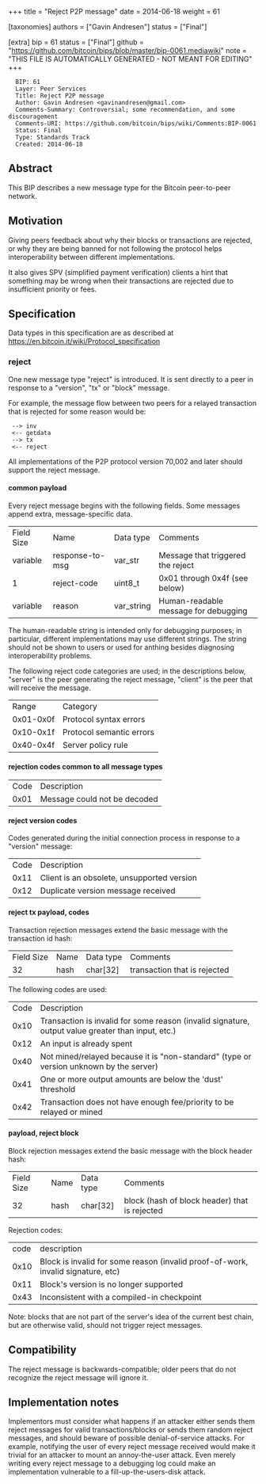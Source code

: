 
+++
title = "Reject P2P message"
date = 2014-06-18
weight = 61

[taxonomies]
authors = ["Gavin Andresen"]
status = ["Final"]

[extra]
bip = 61
status = ["Final"]
github = "https://github.com/bitcoin/bips/blob/master/bip-0061.mediawiki"
note = "THIS FILE IS AUTOMATICALLY GENERATED - NOT MEANT FOR EDITING"
+++

```
  BIP: 61
  Layer: Peer Services
  Title: Reject P2P message
  Author: Gavin Andresen <gavinandresen@gmail.com>
  Comments-Summary: Controversial; some recommendation, and some discouragement
  Comments-URI: https://github.com/bitcoin/bips/wiki/Comments:BIP-0061
  Status: Final
  Type: Standards Track
  Created: 2014-06-18
```

<h2>Abstract</h2>


This BIP describes a new message type for the Bitcoin peer-to-peer network.

<h2>Motivation</h2>


Giving peers feedback about why their blocks or transactions are rejected, or
why they are being banned for not following the protocol helps
interoperability between different implementations.

It also gives SPV (simplified payment verification) clients a hint that something
may be wrong when their transactions are rejected due to insufficient priority
or fees.

<h2>Specification</h2>


Data types in this specification are as described at https://en.bitcoin.it/wiki/Protocol_specification

<h3>reject</h3>


One new message type "reject" is introduced. It is sent directly to a peer in response to a "version", "tx" or "block" message.

For example, the message flow between two peers for a relayed transaction that is rejected for some reason would be:

```
 --> inv
 <-- getdata
 --> tx
 <-- reject
```

All implementations of the P2P protocol version 70,002 and later should support the reject message.

<h4>common payload</h4>



Every reject message begins with the following fields. Some messages append extra, message-specific data.


|||||
|-|-|-|-|
|Field Size|Name|Data type|Comments|
|variable|response-to-msg|var_str|Message that triggered the reject|
|1|reject-code|uint8_t|0x01 through 0x4f (see below)|
|variable|reason|var_string|Human-readable message for debugging|

The human-readable string is intended only for debugging purposes; in particular, different implementations may
use different strings. The string should not be shown to users or used for anthing besides diagnosing
interoperability problems.

The following reject code categories are used; in the descriptions below, "server" is the peer generating
the reject message, "client" is the peer that will receive the message.


|||
|-|-|
|Range|Category|
|0x01-0x0f|Protocol syntax errors|
|0x10-0x1f|Protocol semantic errors|
|0x40-0x4f|Server policy rule|

<h4> rejection codes common to all message types </h4>



|||
|-|-|
|Code|Description|
|0x01|Message could not be decoded|

<h4> reject version codes </h4>


Codes generated during the initial connection process in response to a "version" message:


|||
|-|-|
|Code|Description|
|0x11|Client is an obsolete, unsupported version|
|0x12|Duplicate version message received|

<h4> reject tx payload, codes </h4>


Transaction rejection messages extend the basic message with the transaction id hash:


|||||
|-|-|-|-|
|Field Size|Name|Data type|Comments|
|32|hash|char[32]|transaction that is rejected|

The following codes are used:


|||
|-|-|
|Code|Description|
|0x10|Transaction is invalid for some reason (invalid signature, output value greater than input, etc.)|
|0x12|An input is already spent|
|0x40|Not mined/relayed because it is "non-standard" (type or version unknown by the server)|
|0x41|One or more output amounts are below the 'dust' threshold|
|0x42|Transaction does not have enough fee/priority to be relayed or mined|

<h4> payload, reject block </h4>


Block rejection messages extend the basic message with the block header hash:


|||||
|-|-|-|-|
|Field Size|Name|Data type|Comments|
|32|hash|char[32]|block (hash of block header) that is rejected|

Rejection codes:


|||
|-|-|
|code|description|
|0x10|Block is invalid for some reason (invalid proof-of-work, invalid signature, etc)|
|0x11|Block's version is no longer supported|
|0x43|Inconsistent with a compiled-in checkpoint|

Note: blocks that are not part of the server's idea of the current best chain, but are otherwise valid, should not trigger reject messages.

<h2> Compatibility </h2>


The reject message is backwards-compatible; older peers that do not recognize the reject message will ignore it.

<h2> Implementation notes </h2>


Implementors must consider what happens if an attacker either sends them
reject messages for valid transactions/blocks or sends them random
reject messages, and should beware of possible denial-of-service attacks.
For example, notifying the user of every reject message received
would make it trivial for an attacker to mount an annoy-the-user attack.
Even merely writing every reject message to a debugging log could make
an implementation vulnerable to a fill-up-the-users-disk attack.
